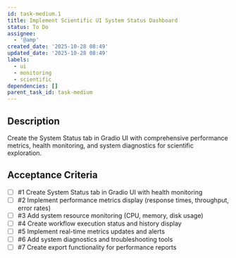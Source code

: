 ```yaml
---
id: task-medium.1
title: Implement Scientific UI System Status Dashboard
status: To Do
assignee:
  - '@amp'
created_date: '2025-10-28 08:49'
updated_date: '2025-10-28 08:49'
labels:
  - ui
  - monitoring
  - scientific
dependencies: []
parent_task_id: task-medium
---
```


## Description

<!-- SECTION:DESCRIPTION:BEGIN -->
Create the System Status tab in Gradio UI with comprehensive performance metrics, health monitoring, and system diagnostics for scientific exploration.
<!-- SECTION:DESCRIPTION:END -->

## Acceptance Criteria
<!-- AC:BEGIN -->
- [ ] #1 Create System Status tab in Gradio UI with health monitoring
- [ ] #2 Implement performance metrics display (response times, throughput, error rates)
- [ ] #3 Add system resource monitoring (CPU, memory, disk usage)
- [ ] #4 Create workflow execution status and history display
- [ ] #5 Implement real-time metrics updates and alerts
- [ ] #6 Add system diagnostics and troubleshooting tools
- [ ] #7 Create export functionality for performance reports
<!-- AC:END -->
